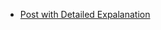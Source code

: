- [Post with Detailed Expalanation](https://leetcode.com/problems/construct-target-array-with-multiple-sums/discuss/1199207/Reverse-Simulation-using-Max-Heap-or-Easy-Solution-w-Explanation)